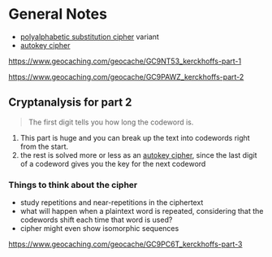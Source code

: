 # General Notes
- [polyalphabetic substitution cipher](https://pi.math.cornell.edu/~mec/2003-2004/cryptography/polyalpha/polyalpha.html) variant
- [autokey cipher](https://en.wikipedia.org/wiki/Autokey_cipher)

https://www.geocaching.com/geocache/GC9NT53_kerckhoffs-part-1

https://www.geocaching.com/geocache/GC9PAWZ_kerckhoffs-part-2

## Cryptanalysis for part 2

> The first digit tells you how long the codeword is.
1. This part is huge and you can break up the text into codewords right from the start. 
2. the rest is solved more or less as an [autokey cipher](https://en.wikipedia.org/wiki/Autokey_cipher), since the last digit of a codeword gives you the key for the next codeword

### Things to think about the cipher
- study repetitions and near-repetitions in the ciphertext
- what will happen when a plaintext word is repeated, considering that the codewords shift each time that word is used?
- cipher might even show isomorphic sequences

https://www.geocaching.com/geocache/GC9PC6T_kerckhoffs-part-3

